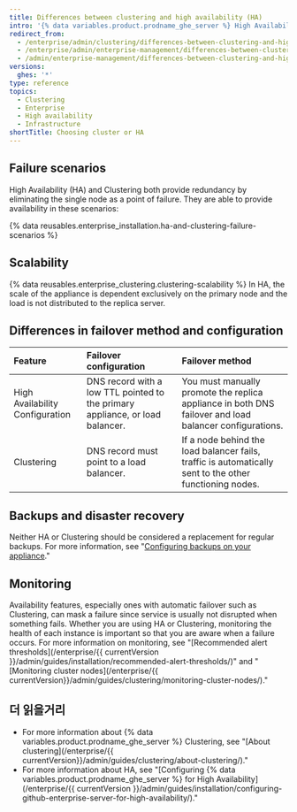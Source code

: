 ```yaml
---
title: Differences between clustering and high availability (HA)
intro: '{% data variables.product.prodname_ghe_server %} High Availability Configuration (HA) is a primary/secondary failover configuration that provides redundancy while Clustering provides redundancy and scalability by distributing read and write load across multiple nodes.'
redirect_from:
  - /enterprise/admin/clustering/differences-between-clustering-and-high-availability-ha
  - /enterprise/admin/enterprise-management/differences-between-clustering-and-high-availability-ha
  - /admin/enterprise-management/differences-between-clustering-and-high-availability-ha
versions:
  ghes: '*'
type: reference
topics:
  - Clustering
  - Enterprise
  - High availability
  - Infrastructure
shortTitle: Choosing cluster or HA
---
```


## Failure scenarios

High Availability (HA) and Clustering both provide redundancy by eliminating the single node as a point of failure. They are able to provide availability in these scenarios:

{% data reusables.enterprise_installation.ha-and-clustering-failure-scenarios %}

## Scalability

{% data reusables.enterprise_clustering.clustering-scalability %} In HA, the scale of the appliance is dependent exclusively on the primary node and the load is not distributed to the replica server.

## Differences in failover method and configuration

| Feature                         | Failover configuration                                                        | Failover method                                                                                         |
|:------------------------------- |:----------------------------------------------------------------------------- |:------------------------------------------------------------------------------------------------------- |
| High Availability Configuration | DNS record with a low TTL pointed to the primary appliance, or load balancer. | You must manually promote the replica appliance in both DNS failover and load balancer configurations.  |
| Clustering                      | DNS record must point to a load balancer.                                     | If a node behind the load balancer fails, traffic is automatically sent to the other functioning nodes. |

## Backups and disaster recovery

Neither HA or Clustering should be considered a replacement for regular backups. For more information, see "[Configuring backups on your appliance](/enterprise/admin/guides/installation/configuring-backups-on-your-appliance)."

## Monitoring

Availability features, especially ones with automatic failover such as Clustering, can mask a failure since service is usually not disrupted when something fails. Whether you are using HA or Clustering, monitoring the health of each instance is important so that you are aware when a failure occurs. For more information on monitoring, see "[Recommended alert thresholds](/enterprise/{{ currentVersion }}/admin/guides/installation/recommended-alert-thresholds/)" and "[Monitoring cluster nodes](/enterprise/{{ currentVersion}}/admin/guides/clustering/monitoring-cluster-nodes/)."

## 더 읽을거리
- For more information about {% data variables.product.prodname_ghe_server %} Clustering, see "[About clustering](/enterprise/{{ currentVersion}}/admin/guides/clustering/about-clustering/)."
- For more information about HA, see "[Configuring {% data variables.product.prodname_ghe_server %} for High Availability](/enterprise/{{ currentVersion }}/admin/guides/installation/configuring-github-enterprise-server-for-high-availability/)."
